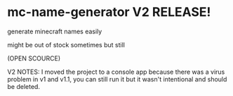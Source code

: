 # mc-name-generator V2 RELEASE!


generate minecraft names easily

might be out of stock sometimes but still

(OPEN SCOURCE)


V2 NOTES:
I moved the project to a console app because there was a virus problem in v1 and v1.1, you can still run it but it wasn't intentional and should be deleted.

